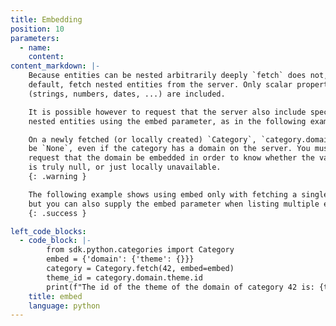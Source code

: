 ```yaml
---
title: Embedding
position: 10
parameters:
  - name:
    content:
content_markdown: |-
    Because entities can be nested arbitrarily deeply `fetch` does not, by
    default, fetch nested entities from the server. Only scalar properties
    (strings, numbers, dates, ...) are included.

    It is possible however to request that the server also include specific
    nested entities using the embed parameter, as in the following example.

    On a newly fetched (or locally created) `Category`, `category.domain` will
    be `None`, even if the category has a domain on the server. You must
    request that the domain be embedded in order to know whether the value
    is truly null, or just locally unavailable.
    {: .warning }

    The following example shows using embed only with fetching a single entity,
    but you can also supply the embed parameter when listing multiple entities.
    {: .success }

left_code_blocks:
  - code_block: |-
        from sdk.python.categories import Category
        embed = {'domain': {'theme': {}}}
        category = Category.fetch(42, embed=embed)
        theme_id = category.domain.theme.id
        print(f"The id of the theme of the domain of category 42 is: {theme_id}")
    title: embed
    language: python
---
```

